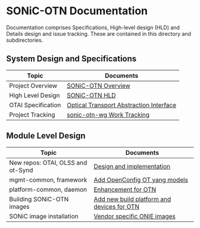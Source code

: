 # SONiC-OTN Documentation 

Documentation comprises Specifications, High-level design (HLD) and Details design and issue tracking. These are contained in this directory and subdirectories. 

## System Design and Specifications

| Topic                                 | Documents                               |
| ------------------------------------- | --------------------------------------------|
| Project Overview    | [SONiC-OTN Overview](../README.md)   |
| High Level Design   | [SONiC-OTN HLD](./SONiC-OTN%20HLD%20and%20plan%20summary.pdf)  |
| OTAI Specification  | [Optical Transport Abstraction Interface](./OTAI-v0.0.1.md) |
| Project Tracking    | [sonic-otn-wg Work Tracking](./work_tracking.md)     |


## Module Level Design

| Topic                                 | Documents                                                         |
| --------------------------------------| ------------------------------------------------------------------|
| New repos: OTAI, OLSS and ot-Synd | [Design and implementation](TBD)    |
| mgmt-common, framework | [Add OpenConfig OT yang models](TBD)  |
| platform-common, daemon | [Enhancement for OTN](TBD) |
| Building SONiC-OTN images | [Add new build platform and devices for OTN](TBD)  |
| SONiC image installation  | [Vendor specific ONIE images](TBD)      |
